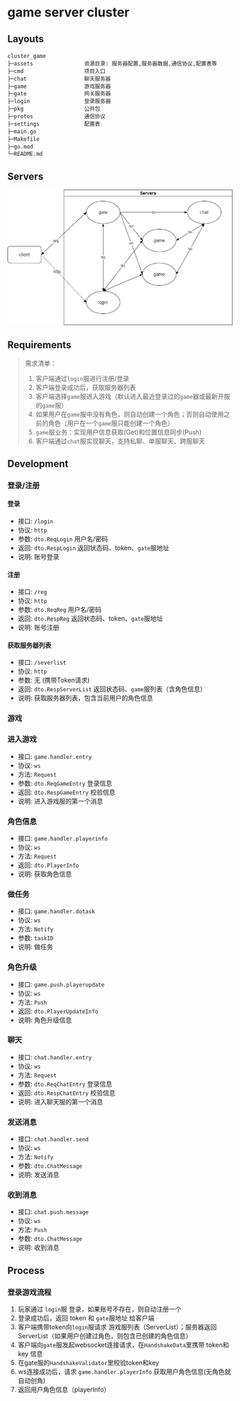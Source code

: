 # game server cluster

## Layouts

```bash
cluster_game
├─assets                资源目录: 服务器配置,服务器数据,通信协议,配置表等
├─cmd                   项目入口
├─chat                  聊天服务器
├─game                  游戏服务器
├─gate                  网关服务器
├─login                 登录服务器
├─pkg                   公共包
├─protos                通信协议
├─settings              配置表
├─main.go
├─Makefile
├─go.mod
└─README.md
```

## Servers

![Servers](../docs/07.jpg)

## Requirements

> 需求清单：
> 1. 客户端通过`login`服进行注册/登录
> 2. 客户端登录成功后，获取服务器列表
> 3. 客户端选择`game`服进入游戏（默认进入最近登录过的`game`器或最新开服的`game`服）
> 4. 如果用户在`game`服中没有角色，则自动创建一个角色；否则自动使用之前的角色（用户在一个`game`服只能创建一个角色）
> 5. `game`服业务：实现用户信息获取(Get)和位置信息同步(Push)
> 6. 客户端通过`chat`服实现聊天，支持私聊、单服聊天、跨服聊天

## Development

### 登录/注册

#### 登录
- 接口: `/login`
- 协议: `http`
- 参数: `dto.ReqLogin` 用户名/密码
- 返回: `dto.RespLogin` 返回状态码、token、`gate`服地址
- 说明: 账号登录

#### 注册
- 接口: `/reg`
- 协议: `http`
- 参数: `dto.ReqReg` 用户名/密码
- 返回: `dto.RespReg` 返回状态码、token、`gate`服地址
- 说明: 账号注册

#### 获取服务器列表
- 接口: `/severlist`
- 协议: `http`
- 参数: 无 (携带Token请求)
- 返回: `dto.RespServerList` 返回状态码、`game`服列表（含角色信息）
- 说明: 获取服务器列表，包含当前用户的角色信息

### 游戏

### 进入游戏
- 接口: `game.handler.entry`
- 协议: `ws`
- 方法: `Request`
- 参数: `dto.ReqGameEntry` 登录信息
- 返回: `dto.RespGameEntry` 校验信息
- 说明: 进入游戏服的第一个消息

### 角色信息
- 接口: `game.handler.playerinfo`
- 协议: `ws`
- 方法: `Request`
- 返回: `dto.PlayerInfo`
- 说明: 获取角色信息

### 做任务
- 接口: `game.handler.dotask`
- 协议: `ws`
- 方法: `Notify`
- 参数: `taskID`
- 说明: 做任务

### 角色升级
- 接口: `game.push.playerupdate`
- 协议: `ws`
- 方法: `Push`
- 返回: `dto.PlayerUpdateInfo`
- 说明: 角色升级信息

### 聊天

- 接口: `chat.handler.entry`
- 协议: `ws`
- 方法: `Request`
- 参数: `dto.ReqChatEntry` 登录信息
- 返回: `dto.RespChatEntry` 校验信息
- 说明: 进入聊天服的第一个消息

### 发送消息
- 接口: `chat.handler.send`
- 协议: `ws`
- 方法: `Notify`
- 参数: `dto.ChatMessage`
- 说明: 发送消息

### 收到消息
- 接口: `chat.push.message`
- 协议: `ws`
- 方法: `Push`
- 参数: `dto.ChatMessage`
- 说明: 收到消息

## Process

### 登录游戏流程
1. 玩家通过 `login`服 登录，如果账号不存在，则自动注册一个
2. 登录成功后，返回 token 和 `gate`服地址 给客户端
3. 客户端携带token向`login`服请求 游戏服列表（ServerList）；服务器返回 ServerList（如果用户创建过角色，则包含已创建的角色信息）
4. 客户端向`gate`服发起websocket连接请求，在`HandshakeData`里携带 token和key 信息
5. 在gate服的`HandshakeValidator`里校验token和key
6. ws连接成功后，请求 `game.handler.playerInfo` 获取用户角色信息(无角色就自动创角)
7. 返回用户角色信息（playerInfo）

